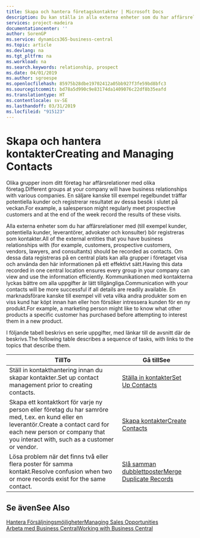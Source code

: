 ```yaml
---
title: Skapa och hantera företagskontakter | Microsoft Docs
description: Du kan ställa in alla externa enheter som du har affärsrelationer med (till exempel potentiella kunder, leverantörer och konsulter) för kontakter.
services: project-madeira
documentationcenter: ''
author: SorenGP
ms.service: dynamics365-business-central
ms.topic: article
ms.devlang: na
ms.tgt_pltfrm: na
ms.workload: na
ms.search.keywords: relationship, prospect
ms.date: 04/01/2019
ms.author: sgroespe
ms.openlocfilehash: 85975b28dbe19702412a05bb927f3fe59bd8bfc3
ms.sourcegitcommit: bd78a5d990c9e83174da1409076c22df8b35eafd
ms.translationtype: HT
ms.contentlocale: sv-SE
ms.lasthandoff: 03/31/2019
ms.locfileid: "915123"
---
```

# <a name="creating-and-managing-contacts"></a><span data-ttu-id="8b137-103">Skapa och hantera kontakter</span><span class="sxs-lookup"><span data-stu-id="8b137-103">Creating and Managing Contacts</span></span>
<span data-ttu-id="8b137-104">Olika grupper inom ditt företag har affärsrelationer med olika företag.</span><span class="sxs-lookup"><span data-stu-id="8b137-104">Different groups at your company will have business relationships with various companies.</span></span> <span data-ttu-id="8b137-105">En säljare kanske till exempel regelbundet träffar potentiella kunder och registrerar resultatet av dessa besök i slutet på veckan.</span><span class="sxs-lookup"><span data-stu-id="8b137-105">For example, a salesperson might regularly meet prospective customers and at the end of the week record the results of these visits.</span></span>

<span data-ttu-id="8b137-106">Alla externa enheter som du har affärsrelationer med (till exempel kunder, potentiella kunder, leverantörer, advokater och konsulter) bör registreras som kontakter.</span><span class="sxs-lookup"><span data-stu-id="8b137-106">All of the external entities that you have business relationships with (for example, customers, prospective customers, vendors, lawyers, and consultants) should be recorded as contacts.</span></span> <span data-ttu-id="8b137-107">Om dessa data registreras på en central plats kan alla grupper i företaget visa och använda den här informationen på ett effektivt sätt.</span><span class="sxs-lookup"><span data-stu-id="8b137-107">Having this data recorded in one central location ensures every group in your company can view and use the information efficiently.</span></span> <span data-ttu-id="8b137-108">Kommunikationen med kontakterna lyckas bättre om alla uppgifter är lätt tillgängliga.</span><span class="sxs-lookup"><span data-stu-id="8b137-108">Communication with your contacts will be more successful if all details are readily available.</span></span> <span data-ttu-id="8b137-109">En marknadsförare kanske till exempel vill veta vilka andra produkter som en viss kund har köpt innan han eller hon försöker intressera kunden för en ny produkt.</span><span class="sxs-lookup"><span data-stu-id="8b137-109">For example, a marketing person might like to know what other products a specific customer has purchased before attempting to interest them in a new product.</span></span>

<span data-ttu-id="8b137-110">I följande tabell beskrivs en serie uppgifter, med länkar till de avsnitt där de beskrivs.</span><span class="sxs-lookup"><span data-stu-id="8b137-110">The following table describes a sequence of tasks, with links to the topics that describe them.</span></span>

| <span data-ttu-id="8b137-111">Till</span><span class="sxs-lookup"><span data-stu-id="8b137-111">To</span></span> | <span data-ttu-id="8b137-112">Gå till</span><span class="sxs-lookup"><span data-stu-id="8b137-112">See</span></span> |
| --- | --- |
| <span data-ttu-id="8b137-113">Ställ in kontakthantering innan du skapar kontakter.</span><span class="sxs-lookup"><span data-stu-id="8b137-113">Set up contact management prior to creating contacts.</span></span> |[<span data-ttu-id="8b137-114">Ställa in kontakter</span><span class="sxs-lookup"><span data-stu-id="8b137-114">Set Up Contacts</span></span>](marketing-setup-contacts.md) |
| <span data-ttu-id="8b137-115">Skapa ett kontaktkort för varje ny person eller företag du har samröre med, t.ex. en kund eller en leverantör.</span><span class="sxs-lookup"><span data-stu-id="8b137-115">Create a contact card for each new person or company that you interact with, such as a customer or vendor.</span></span> |[<span data-ttu-id="8b137-116">Skapa kontakter</span><span class="sxs-lookup"><span data-stu-id="8b137-116">Create Contacts</span></span>](marketing-create-contact-companies.md) |
|<span data-ttu-id="8b137-117">Lösa problem när det finns två eller flera poster för samma kontakt.</span><span class="sxs-lookup"><span data-stu-id="8b137-117">Resolve confusion when two or more records exist for the same contact.</span></span>|[<span data-ttu-id="8b137-118">Slå samman dubblettposter</span><span class="sxs-lookup"><span data-stu-id="8b137-118">Merge Duplicate Records</span></span>](sales-how-merge-duplicate-records.md)|

## <a name="see-also"></a><span data-ttu-id="8b137-119">Se även</span><span class="sxs-lookup"><span data-stu-id="8b137-119">See Also</span></span>
[<span data-ttu-id="8b137-120">Hantera Försäljningsmöjligheter</span><span class="sxs-lookup"><span data-stu-id="8b137-120">Managing Sales Opportunities</span></span>](marketing-manage-sales-opportunities.md)  
[<span data-ttu-id="8b137-121">Arbeta med Business Central</span><span class="sxs-lookup"><span data-stu-id="8b137-121">Working with Business Central</span></span>](ui-work-product.md)  
